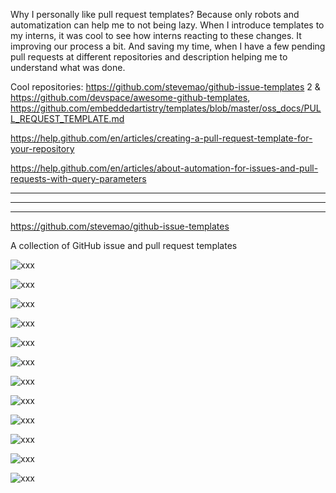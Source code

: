 
Why I personally like pull request templates?
Because only robots and automatization can help me to not being lazy. When I introduce templates to my interns, it was cool to see how interns reacting to these changes.
It improving our process a bit. And saving my time, when I have a few pending pull requests at different repositories and description helping me to understand what was done.


Cool repositories:
https://github.com/stevemao/github-issue-templates 2 & https://github.com/devspace/awesome-github-templates,
https://github.com/embeddedartistry/templates/blob/master/oss_docs/PULL_REQUEST_TEMPLATE.md


https://help.github.com/en/articles/creating-a-pull-request-template-for-your-repository



https://help.github.com/en/articles/about-automation-for-issues-and-pull-requests-with-query-parameters


------
------
------


https://github.com/stevemao/github-issue-templates

A collection of GitHub issue and pull request templates





![xxx](https://raw.githubusercontent.com/ChickenKyiv/awesome-git-article/master/img/PR/template/bugs-pr1.png)




![xxx](https://raw.githubusercontent.com/ChickenKyiv/awesome-git-article/master/img/PR/template/bugs-pr-raw.png)



![xxx](https://raw.githubusercontent.com/ChickenKyiv/awesome-git-article/master/img/PR/template/pr-checklist1.png)



![xxx](https://raw.githubusercontent.com/ChickenKyiv/awesome-git-article/master/img/PR/template/pr-checklist2.png)



![xxx](https://raw.githubusercontent.com/ChickenKyiv/awesome-git-article/master/img/PR/template/pr-conversation1.png)



![xxx](https://raw.githubusercontent.com/ChickenKyiv/awesome-git-article/master/img/PR/template/pr-conversation2.png)



![xxx](https://raw.githubusercontent.com/ChickenKyiv/awesome-git-article/master/img/PR/template/pr-questions1.png)



![xxx](https://raw.githubusercontent.com/ChickenKyiv/awesome-git-article/master/img/PR/template/pr-questions2.png)



![xxx](https://raw.githubusercontent.com/ChickenKyiv/awesome-git-article/master/img/PR/template/pr-template1.png)



![xxx](https://raw.githubusercontent.com/ChickenKyiv/awesome-git-article/master/img/PR/template/pr-template2.png)


![xxx](https://raw.githubusercontent.com/ChickenKyiv/awesome-git-article/master/img/PR/template/pr-steps1.png)


![xxx](https://raw.githubusercontent.com/ChickenKyiv/awesome-git-article/master/img/PR/template/pr-steps2.png)
